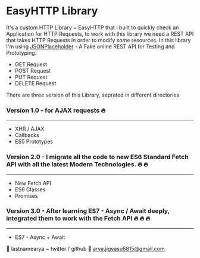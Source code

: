 # EasyHTTP Library
It's a custom HTTP Library ~ EasyHTTP that I built to quickly check an Application for HTTP Requests, to work with this library we need a REST API that takes HTTP Requests in 
order to modify some resources. In this library I'm using [JSONPlaceholder](https://jsonplaceholder.typicode.com/) - A Fake online REST API for Testing and Prototyping. 
- GET Request
- POST Request
- PUT Request
- DELETE Request

There are three version of this Library, seprated in different directories

### Version 1.0 - for AJAX requests  :fire:
- - - - 
- XHR / AJAX
- Callbacks
- ES5 Prototypes


### Version 2.0 - I migrate all the code to new ES6 Standard Fetch API with all the latest Modern Technologies.  :fire:  :fire:
- - - - 
- New Fetch API
- ES6 Classes
- Promises

### Version 3.0 - After learning ES7 - Async / Await deeply, integrated them to work with the Fetch API  :fire:  :fire:  :fire:
- - - - 
- ES7 - Async + Await
 




:tada: lastnamearya ~ twitter / github
:email: arya.jigyasu6815@gmail.com
